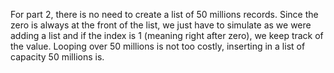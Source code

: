 For part 2, there is no need to create a list of 50 millions records. 
Since the zero is always at the front of the list, we just have to simulate as we were adding a 
list and if the index is 1 (meaning right after zero), we keep track of the value.
Looping over 50 millions is not too costly, inserting in a list of capacity 50 millions is. 
